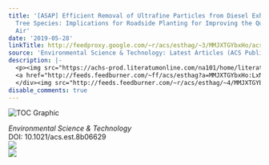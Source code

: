 ```yaml
---
title: '[ASAP] Efficient Removal of Ultrafine Particles from Diesel Exhaust by Selected
  Tree Species: Implications for Roadside Planting for Improving the Quality of Urban
  Air'
date: '2019-05-28'
linkTitle: http://feedproxy.google.com/~r/acs/esthag/~3/MMJXTGYbxHo/acs.est.8b06629
source: 'Environmental Science & Technology: Latest Articles (ACS Publications)'
description: |-
  <p><img src="https://achs-prod.literatumonline.com/na101/home/literatum/publisher/achs/journals/content/esthag/0/esthag.ahead-of-print/acs.est.8b06629/20190528/images/medium/es-2018-06629p_0007.gif" alt="TOC Graphic"/></p><div><cite>Environmental Science & Technology</cite></div><div>DOI: 10.1021/acs.est.8b06629</div><div class="feedflare">
  <a href="http://feeds.feedburner.com/~ff/acs/esthag?a=MMJXTGYbxHo:LxNILw-w4L8:yIl2AUoC8zA"><img src="http://feeds.feedburner.com/~ff/acs/esthag?d=yIl2AUoC8zA" border="0"></img></a>
  </div><img src="http://feeds.feedburner.com/~r/acs/esthag/~4/MMJXTGYbxHo" ...
disable_comments: true
---
```

<p><img src="https://achs-prod.literatumonline.com/na101/home/literatum/publisher/achs/journals/content/esthag/0/esthag.ahead-of-print/acs.est.8b06629/20190528/images/medium/es-2018-06629p_0007.gif" alt="TOC Graphic"/></p><div><cite>Environmental Science & Technology</cite></div><div>DOI: 10.1021/acs.est.8b06629</div><div class="feedflare">
<a href="http://feeds.feedburner.com/~ff/acs/esthag?a=MMJXTGYbxHo:LxNILw-w4L8:yIl2AUoC8zA"><img src="http://feeds.feedburner.com/~ff/acs/esthag?d=yIl2AUoC8zA" border="0"></img></a>
</div><img src="http://feeds.feedburner.com/~r/acs/esthag/~4/MMJXTGYbxHo" ...